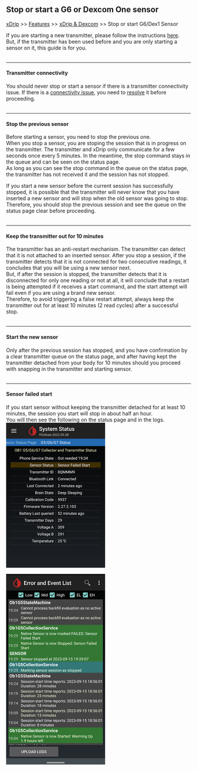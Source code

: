 ## Stop or start a G6 or Dexcom One sensor
[xDrip](../../README.md) >> [Features](../Features_page.md) >> [xDrip & Dexcom](../Dexcom_page.md) >> Stop or start G6/Dex1 Sensor  
  
If you are starting a new transmitter, please follow the instructions [here](../Starting-G6.md).  
But, if the transmitter has been used before and you are only starting a sensor on it, this guide is for you.  
<br/>  

---  

#### **Transmitter connectivity**  
You should never stop or start a sensor if there is a transmitter connectivity issue.  If there is a [connectivity issue](../Proper-connectivity.md), you need to [resolve](../Connectivity-troubleshoot.md) it before proceeding.  
<br/>  
  
---  
  
#### **Stop the previous sensor**    
Before starting a sensor, you need to stop the previous one.  
When you stop a sensor, you are stoping the session that is in progress on the transmitter.  The transmitter and xDrip only communicate for a few seconds once every 5 minutes.  In the meantime, the stop command stays in the queue and can be seen on the status page.  
As long as you can see the stop command in the queue on the status page, the transmitter has not received it and the session has not stopped.  

If you start a new sensor before the current session has successfully stopped, it is possible that the transmitter will never know that you have inserted a new sensor and will stop when the old sensor was going to stop.  Therefore, you should stop the previous session and see the queue on the status page clear before proceeding.  
<br/>  

---  

#### **Keep the transmitter out for 10 minutes**  
The transmitter has an anti-restart mechanism.  The transmitter can detect that it is not attached to an inserted sensor.  After you stop a session, if the transmitter detects that it is not connected for two consecutive readings, it concludes that you will be using a new sensor next.   
But, if after the session is stopped, the transmitter detects that it is disconnected for only one reading or not at all, it will conclude that a restart is being attempted if it receives a start command, and the start attempt will fail even if you are using a brand new sensor.  
Therefore, to avoid triggering a false restart attempt, always keep the transmitter out for at least 10 minutes (2 read cycles) after a successful stop.  
<br/>  

---  

#### **Start the new sensor**  
Only after the previous session has stopped, and you have confirmation by a clear transmitter queue on the status page, and after having kept the transmitter detached from your body for 10 minutes should you proceed with snapping in the transmitter and starting sensor.  
<br/>  

---  

#### **Sensor failed start**  
If you start sensor without keeping the transmitter detached for at least 10 minutes, the session you start will stop in about half an hour.  
You will then see the following on the status page and in the logs.  
![](./images/SensFailStrt.png)  

![](./images/SensFailStrtLogs.png)  
  
